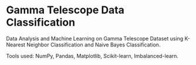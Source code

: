 # Gamma Telescope Data Classification
Data Analysis and Machine Learning on Gamma Telescope Dataset using K-Nearest Neighbor Classification and Naive Bayes Classification.

Tools used: NumPy, Pandas, Matplotlib, Scikit-learn, Imbalanced-learn.
